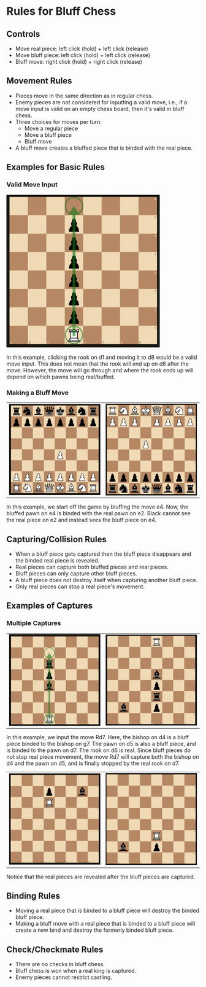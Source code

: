 # Rules for Bluff Chess
## Controls
  - Move real piece: left click (hold) + left click (release)
  - Move bluff piece: left click (hold) + left click (release)
  - Bluff move: right click (hold) + right click (release)

## Movement Rules
  - Pieces move in the same direction as in regular chess.
  - Enemy pieces are not considered for inputting a valid move, i.e., if a move input is valid on an empty chess board, then it's valid in bluff chess. 
  - Three choices for moves per turn:
    - Move a regular piece
    - Move a bluff piece
    - Bluff move
  - A bluff move creates a bluffed piece that is binded with the real piece.

## Examples for Basic Rules
### Valid Move Input
<img src = "assets/example1.png" style="width: 400px;"/>

In this example, clicking the rook on d1 and moving it to d8 would be a valid move input. This does not mean that the rook will end up on d8 after the move. However, the move will go through and where the rook ends up will depend on which pawns being real/buffed. 

### Making a Bluff Move 
<table><tr>
<td> <img src="assets/example2.png"  style="width: 400px;"/> </td>
<td> <img src="assets/example3.png"  style="width: 400px;"/> </td>
</tr></table>
In this example, we start off
the game by bluffing the move e4. Now, the bluffed pawn on e4 is binded with the real pawn on e2. Black cannot see the real piece on e2 and instead sees the bluff piece on e4. 

## Capturing/Collision Rules
  - When a bluff piece gets captured then the bluff piece disappears and the binded real piece is revealed. 
  - Real pieces can capture both bluffed pieces and real pieces.
  - Bluff pieces can only capture other bluff pieces. 
  - A bluff piece does not destroy itself when capturing another bluff piece. 
  - Only real pieces can stop a real piece's movement.

## Examples of Captures
### Multiple Captures 
<table><tr>
<td> <img src="assets/example5.png"  style="width: 400px;"/> </td>
<td> <img src="assets/example4.png"  style="width: 400px;"/> </td>
</tr></table>
In this example, we input the move Rd7. Here, the bishop on d4 is a bluff piece binded to the bishop on g7. The pawn on d5 is also a bluff piece, and is binded to the pawn on d7. The rook on d6 is real. Since bluff pieces do not stop real piece movement, the move Rd7 will capture both the bishop on d4 and the pawn on d5, and is finally stopped by the real rook on d7.
<table><tr>
<td> <img src="assets/example6.png"  style="width: 400px;"/> </td>
<td> <img src="assets/example7.png"  style="width: 400px;"/> </td>
</tr></table>
Notice that the real pieces are revealed after the bluff pieces are captured. 

## Binding Rules
  - Moving a real piece that is binded to a bluff piece will destroy the binded bluff piece. 
  - Making a bluff move with a real piece that is binded to a bluff piece will create a new bind and destroy the formerly binded bluff piece. 

## Check/Checkmate Rules
 - There are no checks in bluff chess. 
 - Bluff chess is won when a real king is captured.
 - Enemy pieces cannot restrict castling. 


